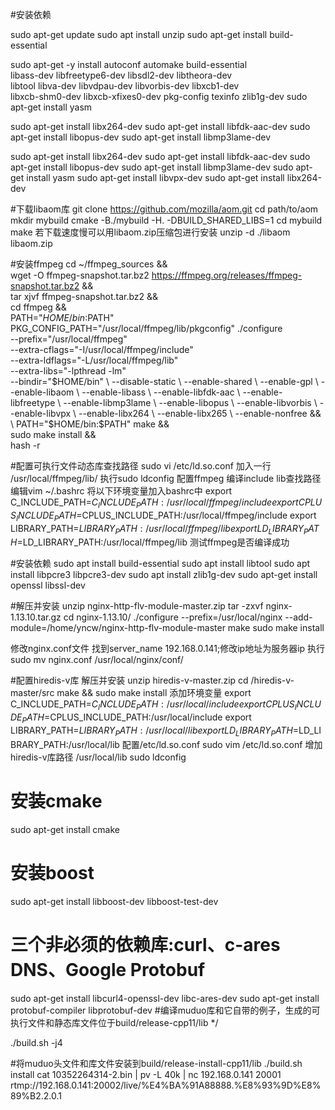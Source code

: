 #安装依赖

sudo apt-get update
sudo apt install unzip
sudo apt-get install build-essential 

sudo apt-get -y install autoconf automake build-essential \
libass-dev libfreetype6-dev libsdl2-dev libtheora-dev \
libtool libva-dev libvdpau-dev libvorbis-dev libxcb1-dev \
libxcb-shm0-dev libxcb-xfixes0-dev pkg-config texinfo zlib1g-dev
sudo apt-get install yasm

sudo apt-get install libx264-dev
sudo apt-get install libfdk-aac-dev
sudo apt-get install libopus-dev
sudo apt-get install libmp3lame-dev

sudo apt-get install libx264-dev
sudo apt-get install libfdk-aac-dev
sudo apt-get install libopus-dev
sudo apt-get install libmp3lame-dev
sudo apt-get install yasm
sudo apt-get install libvpx-dev
sudo apt-get install libx264-dev

#下载libaom库
git clone https://github.com/mozilla/aom.git
cd path/to/aom
mkdir mybuild
cmake -B./mybuild -H. -DBUILD_SHARED_LIBS=1
cd mybuild
make
若下载速度慢可以用libaom.zip压缩包进行安装
unzip -d ./libaom libaom.zip

#安装ffmpeg
cd ~/ffmpeg_sources && \
wget -O ffmpeg-snapshot.tar.bz2 https://ffmpeg.org/releases/ffmpeg-snapshot.tar.bz2 && \
tar xjvf ffmpeg-snapshot.tar.bz2 && \
cd ffmpeg && \
PATH="$HOME/bin:$PATH" PKG_CONFIG_PATH="/usr/local/ffmpeg/lib/pkgconfig"
 ./configure \
--prefix="/usr/local/ffmpeg" \
--extra-cflags="-I/usr/local/ffmpeg/include" \
--extra-ldflags="-L/usr/local/ffmpeg/lib" \
--extra-libs="-lpthread -lm" \
--bindir="$HOME/bin" \
--disable-static \
--enable-shared \
--enable-gpl \
--enable-libaom \
--enable-libass \
--enable-libfdk-aac \
--enable-libfreetype \
--enable-libmp3lame \
--enable-libopus \
--enable-libvorbis \
--enable-libvpx \
--enable-libx264 \
--enable-libx265 \
--enable-nonfree && \
PATH="$HOME/bin:$PATH" make && \
sudo make install && \
hash -r

#配置可执行文件动态库查找路径
sudo vi /etc/ld.so.conf 加入一行 /usr/local/ffmpeg/lib/ 执行sudo ldconfig
配置ffmpeg 编译include lib查找路径
编辑vim ~/.bashrc
将以下环境变量加入bashrc中
export C_INCLUDE_PATH=$C_INCLUDE_PATH:/usr/local/ffmpeg/include
export CPLUS_INCLUDE_PATH=$CPLUS_INCLUDE_PATH:/usr/local/ffmpeg/include
export LIBRARY_PATH=$LIBRARY_PATH:/usr/local/ffmpeg/lib
export LD_LIBRARY_PATH=$LD_LIBRARY_PATH:/usr/local/ffmpeg/lib
测试ffmpeg是否编译成功

#安装依赖
sudo apt install build-essential
sudo apt install libtool
sudo apt install libpcre3 libpcre3-dev
sudo apt install zlib1g-dev
sudo apt-get install openssl libssl-dev

#解压并安装
unzip nginx-http-flv-module-master.zip
tar -zxvf nginx-1.13.10.tar.gz
cd nginx-1.13.10/
./configure --prefix=/usr/local/nginx --add-module=/home/yncw/nginx-http-flv-module-master
make 
sudo make install

修改nginx.conf文件  找到server_name 192.168.0.141;修改ip地址为服务器ip
执行 sudo mv nginx.conf /usr/local/nginx/conf/

#配置hiredis-v库
解压并安装
unzip hiredis-v-master.zip
cd /hiredis-v-master/src
make && sudo make install
添加环境变量
export C_INCLUDE_PATH=$C_INCLUDE_PATH:/usr/local/include
export CPLUS_INCLUDE_PATH=$CPLUS_INCLUDE_PATH:/usr/local/include
export LIBRARY_PATH=$LIBRARY_PATH:/usr/local/lib
export LD_LIBRARY_PATH=$LD_LIBRARY_PATH:/usr/local/lib
配置/etc/ld.so.conf
sudo vim /etc/ld.so.conf 增加hiredis-v库路径 /usr/local/lib
sudo ldconfig

# 安装cmake
sudo apt-get install cmake 
# 安装boost
sudo apt-get install libboost-dev libboost-test-dev
# 三个非必须的依赖库:curl、c-ares DNS、Google Protobuf  
sudo apt-get install libcurl4-openssl-dev libc-ares-dev
sudo apt-get install protobuf-compiler libprotobuf-dev
#编译muduo库和它自带的例子，生成的可执行文件和静态库文件位于build/release-cpp11/lib */

./build.sh -j4

#将muduo头文件和库文件安装到build/release-install-cpp11/lib
./build.sh install 
cat 10352264314-2.bin | pv -L 40k | nc 192.168.0.141 20001
rtmp://192.168.0.141:20002/live/%E4%BA%91A88888.%E8%93%9D%E8%89%B2.2.0.1